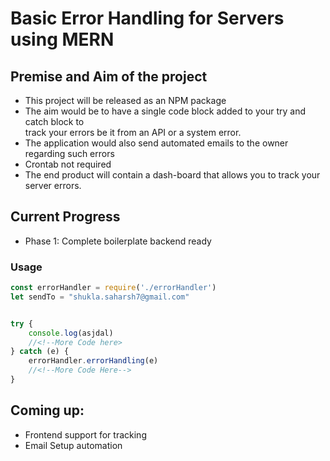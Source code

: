# Basic Error Handling for Servers using MERN

## Premise and Aim of the project
- This project will be released as an NPM package
- The aim would be to have a single code block added to your try and catch block to <br>
  track your errors be it from an API or a system error.
- The application would also send automated emails to the owner regarding such errors
- Crontab not required
- The end product will contain a dash-board that allows you to track your server errors.

## Current Progress
- Phase 1: Complete boilerplate backend ready

### Usage
```js
const errorHandler = require('./errorHandler')
let sendTo = "shukla.saharsh7@gmail.com"


try {
    console.log(asjdal)
    //<!--More Code here>
} catch (e) {
    errorHandler.errorHandling(e)
    //<!--More Code Here-->
}
```

## Coming up:
- Frontend support for tracking
- Email Setup automation